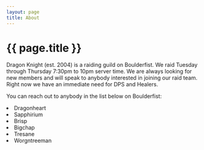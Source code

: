 ```yaml
---
layout: page
title: About
---
```



<h1>{{ page.title }}</h1>
<p>Dragon Knight (est. 2004) is a raiding guild on Boulderfist. We raid Tuesday through Thursday 7:30pm to 10pm server time. We are always looking for new members and will speak to anybody interested in joining our raid team. Right now we have an immediate need for DPS and Healers.</p>

<p>You can reach out to anybody in the list below on Boulderfist:</p>
<li>Dragonheart</li>
<li>Sapphirium</li>
<li>Brisp</li>
<li>Bigchap</li>
<li>Tresane</li>
<li>Worgntreeman</li>